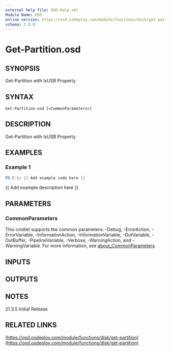 ```yaml
---
external help file: OSD-help.xml
Module Name: OSD
online version: https://osd.osdeploy.com/module/functions/disk/get-partition
schema: 2.0.0
---
```


# Get-Partition.osd

## SYNOPSIS
Get-Partition with IsUSB Property

## SYNTAX

```
Get-Partition.osd [<CommonParameters>]
```

## DESCRIPTION
Get-Partition with IsUSB Property

## EXAMPLES

### Example 1
```powershell
PS C:\> {{ Add example code here }}
```

{{ Add example description here }}

## PARAMETERS

### CommonParameters
This cmdlet supports the common parameters: -Debug, -ErrorAction, -ErrorVariable, -InformationAction, -InformationVariable, -OutVariable, -OutBuffer, -PipelineVariable, -Verbose, -WarningAction, and -WarningVariable. For more information, see [about_CommonParameters](http://go.microsoft.com/fwlink/?LinkID=113216).

## INPUTS

## OUTPUTS

## NOTES
21.3.5      Initial Release

## RELATED LINKS

[https://osd.osdeploy.com/module/functions/disk/get-partition](https://osd.osdeploy.com/module/functions/disk/get-partition)

